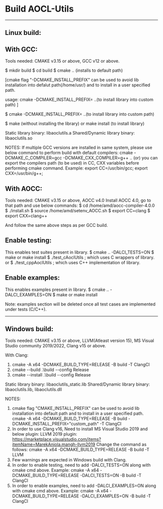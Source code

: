 # Build AOCL-Utils

------------
Linux build:
------------
With GCC:
---------
Tools needed: CMAKE v3.15 or above, GCC v12 or above.

$ mkdir build
$ cd build
$ cmake .. (installs to default path)

  [cmake flag "-DCMAKE_INSTALL_PREFIX" can be used to avoid lib installation into defalut path(/home/usr/)
  and to install in a user specified path.
  
  usage: cmake -DCMAKE_INSTALL_PREFIX=<custom path> ..(to install library into custom path) ]

$ cmake -DCMAKE_INSTALL_PREFIX=<custom path> ..(to install library into custom path)

$ make          (without installing the library)
  or
  make install  (to install library)

Static library binary: libaoclutils.a
Shared/Dynamic library binary: libaoclutils.so

NOTES:
If multiple GCC versions are installed in same system, please use below command to perform build with default compilers:
cmake -DCMAKE_C_COMPILER=gcc -DCMAKE_CXX_COMPILER=g++ ..
(or)
you can export the compilers path (to be used) in CC, CXX variables before performing cmake command.
Example: export CC=/usr/bin/gcc; export CXX=/usr/bin/g++;

With AOCC:
----------
Tools needed: CMAKE v3.15  or above, AOCC v4.0
Install AOCC 4.0, go to that path and use below commands:
$ cd /home/amd/aocc-compiler-4.0.0
$ ./install.sh
$ source /home/amd/setenv_AOCC.sh
$ export CC=clang
$ export CXX=clang++

And follow the same above steps as per GCC build.

Enable testing:
---------------
This enables test suites present in library.
$ cmake .. -DALCI_TESTS=ON
$ make or make install
$ ./test_cAoclUtils ; which uses C wrappers of library.
  or
$ ./test_cppAoclUtils ; which uses C++ implementation of library.

Enable examples:
----------------
This enables examples present in library.
$ cmake .. -DALCI_EXAMPLES=ON
$ make or make install

Note: examples section will be deleted once all test cases are implemented under tests (C/C++).

--------------
Windows build:
--------------
Tools needed: CMAKE v3.15 or above, LLVM(Atleast version 15), MS Visual Studio community 2019/2022, Clang v15 or above.

With Clang:
1. cmake -A x64 -DCMAKE_BUILD_TYPE=RELEASE -B build -T ClangCl
2. cmake --build .\build --config Release
3. cmake --install .\build --config Release

Static library binary: libaoclutils_static.lib
Shared/Dynamic library binary: libaoclutils.lib, libaoclutils.dll

NOTES:
1. cmake flag "CMAKE_INSTALL_PREFIX" can be used to avoid lib installation into default path and to install in a user specified path.
   cmake -A x64 -DCMAKE_BUILD_TYPE=RELEASE -B build -DCMAKE_INSTALL_PREFIX="custom_path" -T ClangCl
2. In order to use Clang v16, Need to install MS Visual Studio 2019 and below plugin:
   LLVM 2019 plugin: https://marketplace.visualstudio.com/items?itemName=MarekAniola.mangh-llvm2019
   Change the command as follows:
   cmake -A x64 -DCMAKE_BUILD_TYPE=RELEASE -B build -T LLVM
3. Few warnings are expected in Windows build with Clang.
4. In order to enable testing, need to add -DALCI_TESTS=ON along with cmake cmd above.
   Example: cmake -A x64 -DCMAKE_BUILD_TYPE=RELEASE -DALCI_TESTS=ON -B build -T ClangCl
5. In order to enable examples, need to add -DALCI_EXAMPLES=ON along with cmake cmd above.
   Example: cmake -A x64 -DCMAKE_BUILD_TYPE=RELEASE -DALCI_EXAMPLES=ON -B build -T ClangCl